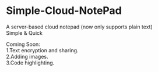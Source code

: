 # Simple-Cloud-NotePad
A server-based cloud notepad (now only supports plain text)     
Simple & Quick   
    
Coming Soon:   
1.Text encryption and sharing.    
2.Adding images.    
3.Code highlighting.    
